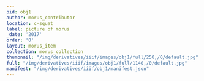 ```yaml
---
pid: obj1
author: morus_contributor
location: c-squat
label: picture of morus
_date: '2017'
order: '0'
layout: morus_item
collection: morus_collection
thumbnail: "/img/derivatives/iiif/images/obj1/full/250,/0/default.jpg"
full: "/img/derivatives/iiif/images/obj1/full/1140,/0/default.jpg"
manifest: "/img/derivatives/iiif/obj1/manifest.json"
---
```

